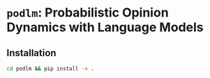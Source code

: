 # `podlm`: Probabilistic Opinion Dynamics with Language Models

## Installation

```bash
cd podlm && pip install -e .
```

